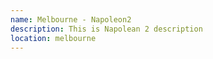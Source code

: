 ```yaml
---
name: Melbourne - Napoleon2
description: This is Napolean 2 description
location: melbourne
---
```

